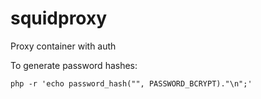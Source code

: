 # squidproxy
Proxy container with auth

To generate password hashes:
```
php -r 'echo password_hash("", PASSWORD_BCRYPT)."\n";'
```
